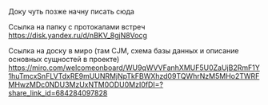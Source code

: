 Доку чуть позже начну писать сюда

Ссылка на папку с протокалами встреч
https://disk.yandex.ru/d/nBKV_8gjN8Vocg

Ссылка на доску в миро (там CJM, схема базы данных и описание основных сущностей в проекте) https://miro.com/welcomeonboard/WU9qWVVFanhXMUF5U0ZaUjB2RmF1Y1huTmcxSnFLVTdxRE9mUUNRMjNpTkFBWXhzd09TQWhrNzM5MHo2TWRFMHwzMDc0NDU3MzUxNTM0ODU0MzI0fDI=?share_link_id=684284097828
